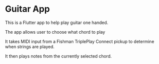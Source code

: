 # Guitar App

This is a Flutter app to help play guitar one handed.

The app allows user to choose what chord to play

It takes MIDI input from a Fishman TriplePlay Connect pickup to determine when strings are played.

It then plays notes from the currently selected chord.
